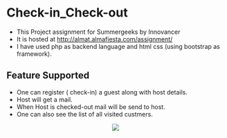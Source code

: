 # Check-in_Check-out
* This Project assignment for Summergeeks by Innovancer 
* It is hosted at http://almat.almafiesta.com/assignment/
* I have used php as backend language and html css (using bootstrap as framework).

## Feature Supported
* One can register ( check-in) a guest along with host details.
* Host will get a mail.
* When Host is checked-out mail will be send to host.
* One can also see the list of all visited custmers.

<p align="center"><a href="https://symfony.com" target="_blank">
    <img src="https://i.imgur.com/Q2KNvG2.png">
</a></p>
